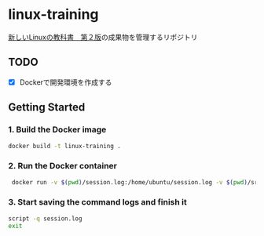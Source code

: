 # linux-training
[新しいLinuxの教科書　第２版](https://www.amazon.co.jp/%E6%96%B0%E3%81%97%E3%81%84Linux%E3%81%AE%E6%95%99%E7%A7%91%E6%9B%B8-%E7%AC%AC%EF%BC%92%E7%89%88-%E4%B8%89%E5%AE%85-%E8%8B%B1%E6%98%8E-ebook/dp/B0CW1MW6HB/ref=cm_cr_arp_d_product_top?ie=UTF8)の成果物を管理するリポジトリ

## TODO
- [x] Dockerで開発環境を作成する

## Getting Started

### 1. Build the Docker image

```bash
docker build -t linux-training .

```

### 2. Run the Docker container

```bash
 docker run -v $(pwd)/session.log:/home/ubuntu/session.log -v $(pwd)/src/:/home/ubuntu/src/ -it linux-training
 ```

### 3. Start saving the command logs and finish it

```bash
script -q session.log
exit
```
